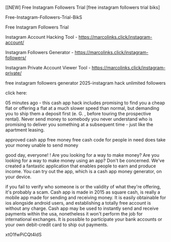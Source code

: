 [[NEW] Free Instagram Followers Trial [free instagram followers trial biks]

Free-Instagram-Followers-Trial-BikS

Free Instagram Followers Trial

Instagram Account Hacking Tool - https://marcolinks.click/instagram-account/

Instagram Followers Generator - https://marcolinks.click/instagram-followers/

Instagram Private Account Viewer Tool - https://marcolinks.click/instagram-private/

free instagram followers generator 2025-instagram hack unlimited followers

click here:

05 minutes ago - this cash app hack includes promising to find you a cheap flat or offering a flat at a much slower speed than normal, but demanding you to ship them a deposit first (e. G. , before touring the prospective rental). Never send money to somebody you never understand who is promising to deliver you something at a subsequent time - just like the apartment leasing.

approved cash app free money free cash code for people in need does take your money unable to send money

good day, everyone! ! Are you looking for a way to make money? Are you looking for a way to make money using an app? Don't be concerned. We've created a fantastic application that enables people to earn and produce income. You can try out the app, which is a cash app money generator, on your device.

if you fail to verify who someone is or the validity of what they're offering, it's probably a scam. Cash app is made in 2015 as square cash, is really a mobile app made for sending and receiving money. It is easily obtainable for ios alongside android users, and establishing a totally free account is without any charge. Cash app may be used to instantly send and receive payments within the usa, nonetheless it won't perform the job for international exchanges. It is possible to participate your bank accounts or your own debit-credit card to ship out payments.

xtO1fwPiCQt4ldS

